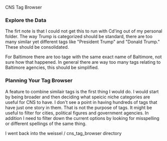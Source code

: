 CNS Tag Browser

### Explore the Data
The firt note is that I could not get this to run with Cd'ing out of my personal folder. The way Trump is categorized should be standard, there are too many similar yet different tags like "President Trump" and "Donald Trump." These should be consolidated. 

For Baltimore there are too tage with the same exact name of Baltimore, not sure how that happened. In general there are way too many tags relating to Baltimore agencies, this should be simplified. 

### Planning Your Tag Browser

A feature to combine similair tags is the first thing I would do. I would start by being broader and then deciding what speicic niche categories are useful for CNS to have. I don't see a point in having hundreds of tags that have just one story in them. That is not the purpose of tags. It might be useful to filter for cities, political figures and government agencies. In addition I need to filter down the current options by looking for misspelling or different spellings of the same thing. 

 I went back into the weissel / cns_tag_browser directory 

 